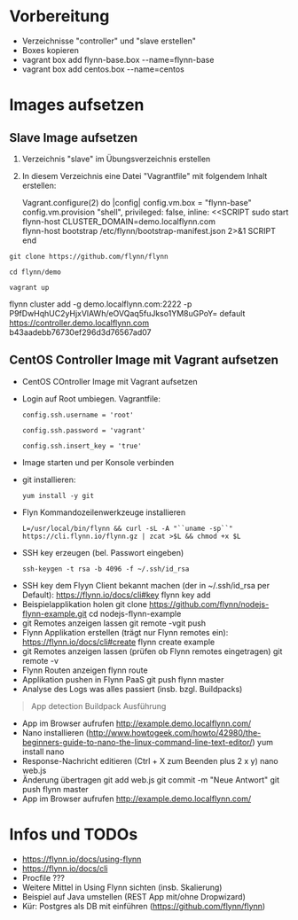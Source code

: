 # Vorbereitung
 * Verzeichnisse "controller" und "slave erstellen"
 * Boxes kopieren
 * vagrant box add flynn-base.box --name=flynn-base
 * vagrant box add centos.box --name=centos

# Images aufsetzen

## Slave Image aufsetzen
1. Verzeichnis "slave" im Übungsverzeichnis erstellen
2. In diesem Verzeichnis eine Datei "Vagrantfile" mit folgendem Inhalt erstellen:

	Vagrant.configure(2) do |config|
  		config.vm.box = "flynn-base"
  		config.vm.provision "shell", privileged: false, inline: <<SCRIPT
    		sudo start flynn-host
    		CLUSTER_DOMAIN=demo.localflynn.com \
    		flynn-host bootstrap /etc/flynn/bootstrap-manifest.json 2>&1
		SCRIPT
	end


 `git clone https://github.com/flynn/flynn`

 `cd flynn/demo`

 `vagrant up`

flynn cluster add -g demo.localflynn.com:2222 -p P9fDwHqhUC2yHjxVlAWh/eOVQaq5fuJkso1YM8uGPoY= default https://controller.demo.localflynn.com b43aadebb76730ef296d3d76567ad07



## CentOS Controller Image mit Vagrant aufsetzen
* CentOS COntroller Image mit Vagrant aufsetzen
* Login auf Root umbiegen. Vagrantfile:

  `config.ssh.username = 'root'`

  `config.ssh.password = 'vagrant'`

  `config.ssh.insert_key = 'true'`
* Image starten und per Konsole verbinden
* git installieren: 

  `yum install -y git`

* Flyn Kommandozeilenwerkzeuge installieren

  `L=/usr/local/bin/flynn && curl -sL -A "``uname -sp``" https://cli.flynn.io/flynn.gz | zcat >$L && chmod +x $L`

* SSH key erzeugen (bel. Passwort eingeben)

  `ssh-keygen -t rsa -b 4096 -f ~/.ssh/id_rsa`



- SSH key dem Flyyn Client bekannt machen (der in ~/.ssh/id_rsa per Default): https://flynn.io/docs/cli#key
flynn key add
- Beispielapplikation holen
git clone https://github.com/flynn/nodejs-flynn-example.git
cd nodejs-flynn-example
- git Remotes anzeigen lassen
git remote -vgit push 
- Flynn Applikation erstellen (trägt nur Flynn remotes ein): https://flynn.io/docs/cli#create
flynn create example
- git Remotes anzeigen lassen (prüfen ob Flynn remotes eingetragen)
git remote -v
- Flynn Routen anzeigen
flynn route
- Applikation pushen in Flynn PaaS
git push flynn master
- Analyse des Logs was alles passiert (insb. bzgl. Buildpacks)
> App detection
> Buildpack Ausführung
-  App im Browser aufrufen
http://example.demo.localflynn.com/
- Nano installieren (http://www.howtogeek.com/howto/42980/the-beginners-guide-to-nano-the-linux-command-line-text-editor/)
yum install nano
- Response-Nachricht editieren (Ctrl + X zum Beenden plus 2 x y)
nano web.js
- Änderung übertragen
git add web.js
git commit -m "Neue Antwort"
git push flynn master
-  App im Browser aufrufen
http://example.demo.localflynn.com/

# Infos und TODOs
* https://flynn.io/docs/using-flynn
* https://flynn.io/docs/cli
* Procfile ???
* Weitere Mittel in Using Flynn sichten (insb. Skalierung)
* Beispiel auf Java umstellen (REST App mit/ohne Dropwizard)
* Kür: Postgres als DB mit einführen (https://github.com/flynn/flynn)